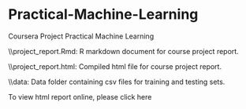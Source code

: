 # Practical-Machine-Learning
Coursera Project Practical Machine Learning


\\\project_report.Rmd: R markdown document for course project report.

\\\project_report.html: Compiled html file for course project report.

\\\data: Data folder containing csv files for training and testing sets.

To view html report online, please click here
